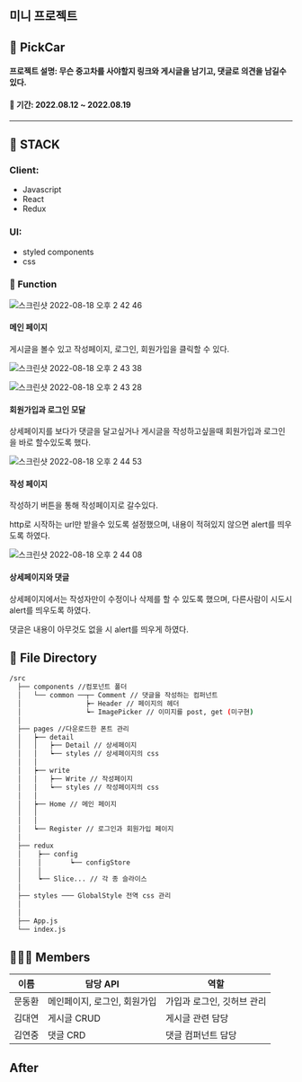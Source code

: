 <h2><b>미니 프로젝트</b></h2>
<h2>🚗 PickCar</h2>
<h4>프로젝트 설명: 무슨 중고차를 사야할지 링크와 게시글을 남기고, 댓글로 의견을 남길수 있다.</h4>
<h4>📆 기간: 2022.08.12 ~ 2022.08.19</h4>

<hr/>

<h2>🔧 STACK</h2>

### Client:

- Javascript
- React
- Redux

### UI:

- styled components
- css

</hr>

### 🔎 Function

![스크린샷 2022-08-18 오후 2 42 46](https://user-images.githubusercontent.com/97071355/185303557-5dede769-c641-447d-ba0d-56b20abf96fe.png)

#### 메인 페이지

게시글을 볼수 있고 작성페이지, 로그인, 회원가입을 클릭할 수 있다.


![스크린샷 2022-08-18 오후 2 43 38](https://user-images.githubusercontent.com/97071355/185303610-17fd6dbc-6d39-40bb-8eee-03bdfbf0d0b9.png)

![스크린샷 2022-08-18 오후 2 43 28](https://user-images.githubusercontent.com/97071355/185303651-7bd19fb1-c2e8-401e-aea4-2b30fddd9d52.png)

#### 회원가입과 로그인 모달

상세페이지를 보다가 댓글을 달고싶거나 게시글을 작성하고싶을때 회원가입과 로그인을 바로 할수있도록 했다.


![스크린샷 2022-08-18 오후 2 44 53](https://user-images.githubusercontent.com/97071355/185303704-4ec76d3f-a6c9-44d7-a85d-a101073269be.png)

#### 작성 페이지

작성하기 버튼을 통해 작성페이지로 갈수있다.

http로 시작하는 url만 받을수 있도록 설정했으며, 내용이 적혀있지 않으면 alert를 띄우도록 하였다.


![스크린샷 2022-08-18 오후 2 44 08](https://user-images.githubusercontent.com/97071355/185303780-05836e92-477d-4ddd-aeaa-75aa146da99a.png)

#### 상세페이지와 댓글

상세페이지에서는 작성자만이 수정이나 삭제를 할 수 있도록 했으며, 다른사람이 시도시 alert를 띄우도록 하였다.

댓글은 내용이 아무것도 없을 시 alert를 띄우게 하였다.


</hr>

## 📁 File Directory

```bash
/src
  ├── components //컴포넌트 폴더
  │   └── common ──┬─ Comment // 댓글을 작성하는 컴퍼넌트
  │                ┝─ Header // 페이지의 헤더
  │                ┕─ ImagePicker // 이미지를 post, get (미구현)
  │
  ├── pages //다운로드한 폰트 관리
  │   ┝── detail
  │   │   ┝── Detail // 상세페이지
  │   │   ┕── styles // 상세페이지의 css
  │   │
  │   ┝── write
  │   │   ┝── Write // 작성페이지
  │   │   ┕── styles // 작성페이지의 css
  │   │
  │   ┝── Home // 메인 페이지
  │   │
  │   │
  │   ┕── Register // 로그인과 회원가입 페이지
  │
  ├── redux
  │    ┝── config
  │    │       ┕── configStore
  │    │
  │    ┕── Slice... // 각 종 슬라이스
  │
  ├── styles ─── GlobalStyle 전역 css 관리
  │
  │
  ├── App.js
  └── index.js

```

</hr>

## 🧑🏻‍💻 Members

| 이름   | 담당 API                     | 역할                       |
| ------ | ---------------------------- | -------------------------- |
| 문동환 | 메인페이지, 로그인, 회원가입 | 가입과 로그인, 깃허브 관리 |
| 김대연 | 게시글 CRUD                  | 게시글 관련 담당           |
| 김연중 | 댓글 CRD                     | 댓글 컴퍼넌트 담당         |

</hr>

## After


